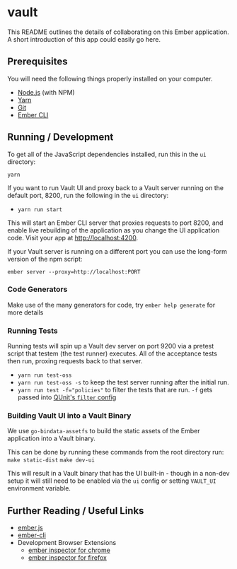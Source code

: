 # vault

This README outlines the details of collaborating on this Ember application.
A short introduction of this app could easily go here.

## Prerequisites

You will need the following things properly installed on your computer.

* [Node.js](https://nodejs.org/) (with NPM)
* [Yarn](https://yarnpkg.com/en/)
* [Git](https://git-scm.com/)
* [Ember CLI](https://ember-cli.com/)


## Running / Development
To get all of the JavaScript dependencies installed, run this in the `ui` directory:

`yarn `

If you want to run Vault UI and proxy back to a Vault server running
on the default port, 8200, run the following in the `ui` directory:

* `yarn run start`

This will start an Ember CLI server that proxies requests to port 8200,
and enable live rebuilding of the application as you change the UI application code.
Visit your app at [http://localhost:4200](http://localhost:4200).

If your Vault server is running on a different port you can use the
long-form version of the npm script:

`ember server --proxy=http://localhost:PORT`


### Code Generators

Make use of the many generators for code, try `ember help generate` for more details

### Running Tests

Running tests will spin up a Vault dev server on port 9200 via a
pretest script that testem (the test runner) executes. All of the
acceptance tests then run, proxing requests back to that server.

* `yarn run test-oss`
* `yarn run test-oss -s` to keep the test server running after the initial run.
* `yarn run test -f="policies"` to filter the tests that are run. `-f` gets passed into
[QUnit's `filter` config](https://api.qunitjs.com/config/QUnit.config#qunitconfigfilter-string--default-undefined)

### Building Vault UI into a Vault Binary
We use `go-bindata-assetfs` to build the static assets of the
Ember application into a Vault binary.

This can be done by running these commands from the root directory run:
`make static-dist`
`make dev-ui`

This will result in a Vault binary that has the UI built-in - though in
a non-dev setup it will still need to be enabled via the `ui` config or
setting `VAULT_UI` environment variable.

## Further Reading / Useful Links

* [ember.js](http://emberjs.com/)
* [ember-cli](https://ember-cli.com/)
* Development Browser Extensions
  * [ember inspector for chrome](https://chrome.google.com/webstore/detail/ember-inspector/bmdblncegkenkacieihfhpjfppoconhi)
  * [ember inspector for firefox](https://addons.mozilla.org/en-US/firefox/addon/ember-inspector/)
